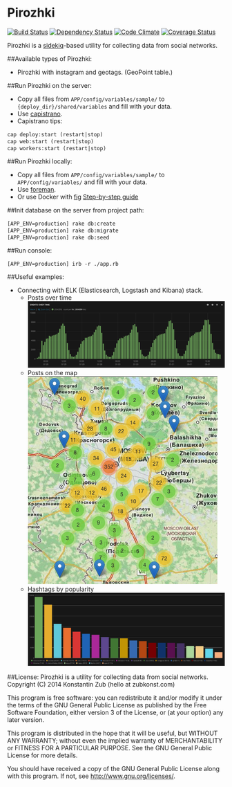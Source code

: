 Pirozhki
========
[![Build Status](https://travis-ci.org/ZubKonst/pirozhki.svg?branch=master)](https://travis-ci.org/ZubKonst/pirozhki)
[![Dependency Status](https://gemnasium.com/ZubKonst/pirozhki.svg)](https://gemnasium.com/ZubKonst/pirozhki)
[![Code Climate](https://codeclimate.com/github/ZubKonst/pirozhki/badges/gpa.svg)](https://codeclimate.com/github/ZubKonst/pirozhki)
[![Coverage Status](https://coveralls.io/repos/ZubKonst/pirozhki/badge.png?branch=master)](https://coveralls.io/r/ZubKonst/pirozhki)

Pirozhki is a [sidekiq](http://sidekiq.org)-based utility for collecting data from social networks. 

##Available types of Pirozhki:
- Pirozhki with instagram and geotags. (GeoPoint table.)

##Run Pirozhki on the server:
- Copy all files from `APP/config/variables/sample/` to `{deploy_dir}/shared/variables` and fill with your data.
- Use [capistrano](https://github.com/capistrano/capistrano).
- Capistrano tips:
```
cap deploy:start (restart|stop)
cap web:start (restart|stop)
cap workers:start (restart|stop)
```

##Run Pirozhki locally:
- Copy all files from `APP/config/variables/sample/` to `APP/config/variables/` and fill with your data.
- Use [foreman](https://github.com/ddollar/foreman).
- Or use Docker with [fig](http://fig.sh) [Step-by-step guide](info/fig_notes.md)

##Init database on the server from project path:
```
[APP_ENV=production] rake db:create
[APP_ENV=production] rake db:migrate
[APP_ENV=production] rake db:seed
```

##Run console:
```
[APP_ENV=production] irb -r ./app.rb
```

##Useful examples:
- Connecting with ELK (Elasticsearch, Logstash and Kibana) stack.
  - Posts over time ![Images over time](info/images_over_time.png)
  - Posts on the map ![Images on the map](info/images_on_the_map.png)
  - Hashtags by popularity ![Hashtags and Places](info/hashtags_by_popularity.png)

##License:
Pirozhki is a utility for collecting data from social networks.  
Copyright (C) 2014  Konstantin Zub (hello at zubkonst.com)

This program is free software: you can redistribute it and/or modify
it under the terms of the GNU General Public License as published by
the Free Software Foundation, either version 3 of the License, or
(at your option) any later version.

This program is distributed in the hope that it will be useful,
but WITHOUT ANY WARRANTY; without even the implied warranty of
MERCHANTABILITY or FITNESS FOR A PARTICULAR PURPOSE.  See the
GNU General Public License for more details.

You should have received a copy of the GNU General Public License
along with this program.  If not, see <http://www.gnu.org/licenses/>.

